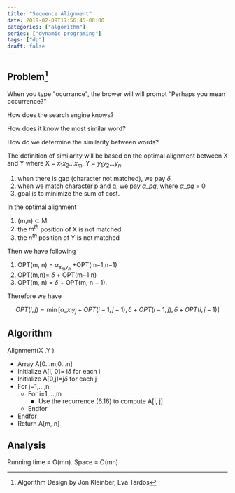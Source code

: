 ```yaml
---
title: "Sequence Alignment"
date: 2019-02-09T17:56:45-08:00
categories: ["algorithm"]
series: ["dynamic programing"]
tags: ["dp"]
draft: false
---
```


## Problem[^algo]

When you type "ocurrance", the brower will will prompt “Perhaps you mean occurrence?”

How does the search engine knows?

How does it know the most similar word?

How do we determine the similarity between words?

The definition of similarity will be based on the optimal alignment between X and Y where  X = $x_1x_2 . . . x_m$, Y = $y_1y_2 . . . y_n$.

1. when there is gap (character not matched), we pay $\delta$
1. when we match character p and q, we pay $\alpha\_{pq}$, where $\alpha\_{pq}$ = 0
1. goal is to minimize the sum of cost.

In the optimal alignment

1. (m,n) $\subset$ M
1. the $m^{th}$ position of X is not matched
1. the $n^{th}$ position of Y is not matched

Then we have following

1. OPT(m, n) = $\alpha_{x_my_n}$ +OPT(m−1,n−1)
1. OPT(m,n)= $\delta$ + OPT(m−1,n)
1. OPT(m, n) = $\delta$ + OPT(m, n − 1).

Therefore we have

$$OPT(i,j)=\min[\alpha\_{x_iy_j} +OPT(i−1,j−1),\delta + OPT(i−1,j),\delta+OPT(i,j−1)]$$

## Algorithm
Alignment(X ,Y )

- Array A[0...m,0...n]
- Initialize A[i, 0]= i$\delta$ for each i
- Initialize A[0,j]=j$\delta$ for each j
- For j=1,...,n
  - For i=1,...,m
     - Use the recurrence (6.16) to compute A[i, j]
  - Endfor
- Endfor
- Return A[m, n]


## Analysis

Running time = O(mn). Space = O(mn)

[^algo]: Algorithm Design by Jon Kleinber, Eva Tardos 